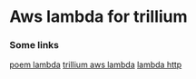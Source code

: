 # Aws lambda for trillium

### Some links

[poem lambda](https://github.com/poem-web/poem/blob/master/poem-lambda/src/lib.rs)
[trillium aws lambda](https://github.com/trillium-rs/trillium/blob/main/aws-lambda/src/lib.rs)
[lambda http](https://docs.rs/lambda_http/latest/lambda_http/)
